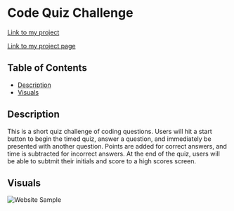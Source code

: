 # Code Quiz Challenge

[Link to my project]()

[Link to my project page]()

## Table of Contents
- [Description](#description)
- [Visuals](#visuals)

## Description

This is a short quiz challenge of coding questions. Users will hit a start button to begin the timed quiz, answer a question, and immediately be presented with another question. Points are added for correct answers, and time is subtracted for incorrect answers. At the end of the quiz, users will be able to subtmit their initials and score to a high scores screen.

## Visuals

![Website Sample](assets/images/full-screenshot.png)